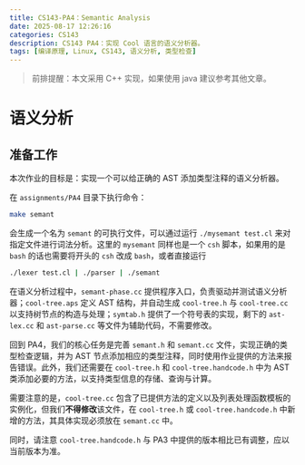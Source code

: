 ```yaml
---
title: CS143-PA4：Semantic Analysis
date: 2025-08-17 12:26:16
categories: CS143
description: CS143 PA4：实现 Cool 语言的语义分析器。
tags: [编译原理, Linux, CS143, 语义分析, 类型检查]
---
```

> 前排提醒：本文采用 C++ 实现，如果使用 java 建议参考其他文章。

# 语义分析
## 准备工作
本次作业的目标是：实现一个可以给正确的 AST 添加类型注释的语义分析器。

在 `assignments/PA4` 目录下执行命令：

```bash
make semant
```

会生成一个名为 `semant` 的可执行文件，可以通过运行 `./mysemant test.cl` 来对指定文件进行词法分析。这里的 `mysemant` 同样也是一个 `csh` 脚本，如果用的是 `bash` 的话也需要将开头的 `csh` 改成 `bash`，或者直接运行

```bash
./lexer test.cl | ./parser | ./semant
```

在语义分析过程中，`semant-phase.cc` 提供程序入口，负责驱动并测试语义分析器；`cool-tree.aps` 定义 AST 结构，并自动生成 `cool-tree.h` 与 `cool-tree.cc` 以支持树节点的构造与处理；`symtab.h` 提供了一个符号表的实现，剩下的 `ast-lex.cc` 和 `ast-parse.cc` 等文件为辅助代码，不需要修改。

回到 PA4，我们的核心任务是完善 `semant.h` 和 `semant.cc` 文件，实现正确的类型检查逻辑，并为 AST 节点添加相应的类型注释，同时使用作业提供的方法来报告错误。此外，我们还需要在 `cool-tree.h` 和 `cool-tree.handcode.h` 中为 AST 类添加必要的方法，以支持类型信息的存储、查询与计算。

需要注意的是，`cool-tree.cc` 包含了已提供方法的定义以及列表处理函数模板的实例化，但我们**不得修改**该文件，在 `cool-tree.h` 或 `cool-tree.handcode.h` 中新增的方法，其具体实现必须放在 `semant.cc` 中。

同时，请注意 `cool-tree.handcode.h` 与 PA3 中提供的版本相比已有调整，应以当前版本为准。